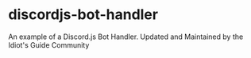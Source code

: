 # discordjs-bot-handler
An example of a Discord.js Bot Handler. Updated and Maintained by the Idiot's Guide Community
